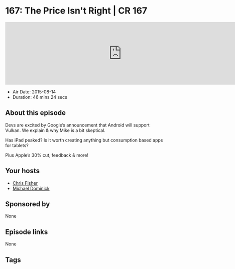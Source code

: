 # 167: The Price Isn't Right | CR 167

<iframe src="https://player.fireside.fm/v2/MLf2ZzhC+FCfFMzsj?theme=dark" width="740" height="200" frameborder="0" scrolling="no"></iframe>

* Air Date: 2015-08-14
* Duration: 46 mins 24 secs

## About this episode

Devs are excited by Google’s announcement that Android will support Vulkan. We explain & why Mike is a bit skeptical.

Has iPad peaked? Is it worth creating anything but consumption based apps for tablets?

Plus Apple’s 30% cut, feedback & more!


## Your hosts
* [Chris Fisher](https://coder.show/hosts/chrislas)
* [Michael Dominick](https://coder.show/hosts/michael)

## Sponsored by

None



## Episode links

None



## Tags

